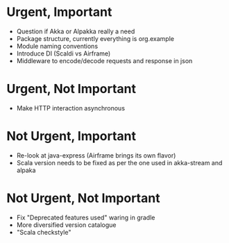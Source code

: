 # Urgent, Important
* Question if Akka or Alpakka really a need
* Package structure, currently everything is org.example
* Module naming conventions
* Introduce DI (Scaldi vs Airframe)
* Middleware to encode/decode requests and response in json
 
# Urgent, Not Important
* Make HTTP interaction asynchronous

# Not Urgent, Important
* Re-look at java-express (Airframe brings its own flavor)
* Scala version needs to be fixed as per the one used in akka-stream and alpaka

# Not Urgent, Not Important
* Fix "Deprecated features used" waring in gradle
* More diversified version catalogue
* "Scala checkstyle"
